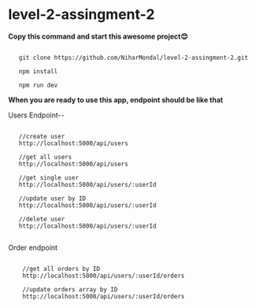 # level-2-assingment-2

**Copy this command and start this awesome project😊**

```

   git clone https://github.com/NiharMondal/level-2-assingment-2.git

   npm install

   npm run dev

```

**When you are ready to use this app, endpoint should be like that**

Users Endpoint--

```

   //create user
   http://localhost:5000/api/users

   //get all users
   http://localhost:5000/api/users

   //get single user
   http://localhost:5000/api/users/:userId

   //update user by ID
   http://localhost:5000/api/users/:userId

   //delete user
   http://localhost:5000/api/users/:userId


```

Order endpoint

```

    //get all orders by ID
    http://localhost:5000/api/users/:userId/orders

    //update orders array by ID
    http://localhost:5000/api/users/:userId/orders


```
